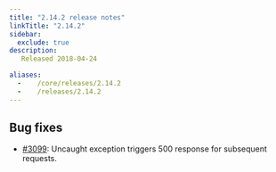 ```yaml
---
title: "2.14.2 release notes"
linkTitle: "2.14.2"
sidebar:
  exclude: true
description:
   Released 2018-04-24

aliases:
  -    /core/releases/2.14.2
  -    /releases/2.14.2
---
```


## Bug fixes

- [#3099](https://github.com/medic/cht-core/issues/3099): Uncaught exception triggers 500 response for subsequent requests.
